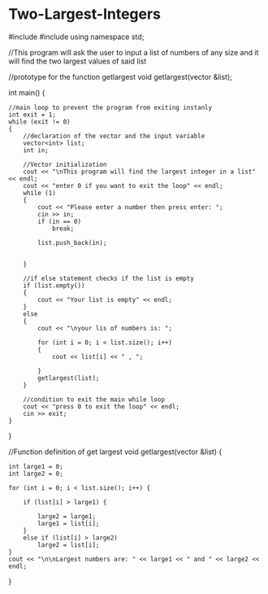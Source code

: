 # Two-Largest-Integers

#include <iostream>
#include <vector>
using namespace std;

//This program will ask the user to input a list of numbers of any size and it will find the two largest values of said list

//prototype for the function getlargest
void getlargest(vector<int> &list);

int main() {

	//main loop to prevent the program from exiting instanly
	int exit = 1;
	while (exit != 0)
	{
		//declaration of the vector and the input variable
		vector<int> list;
		int in;

		//Vector initialization
		cout << "\nThis program will find the largest integer in a list" << endl;
		cout << "enter 0 if you want to exit the loop" << endl;
		while (1)
		{
			cout << "Please enter a number then press enter: ";
			cin >> in;
			if (in == 0)
				break;

			list.push_back(in);


		}

		//if else statement checks if the list is empty
		if (list.empty())
		{
			cout << "Your list is empty" << endl;
		}
		else
		{
			cout << "\nyour lis of numbers is: ";

			for (int i = 0; i < list.size(); i++)
			{
				cout << list[i] << " , ";
				
			}
			getlargest(list);
		}

		//condition to exit the main while loop
		cout << "press 0 to exit the loop" << endl;
		cin >> exit;
	}
}


//Function definition of get largest
void getlargest(vector<int> &list) {

	int large1 = 0;
	int large2 = 0;

	for (int i = 0; i < list.size(); i++) {

		if (list[i] > large1) {

			large2 = large1;
			large1 = list[i];
		}
		else if (list[i] > large2)
			large2 = list[i];
	}
	cout << "\n\nLargest numbers are: " << large1 << " and " << large2 << endl;
}
